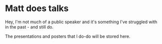 # Matt does talks

Hey, I'm not much of a public speaker and it's something I've struggled with in the past - and still do. 

The presentations and posters that I do-do will be stored here. 


